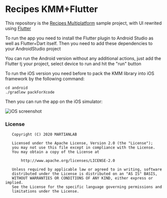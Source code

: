 Recipes KMM+Flutter
=====================

This repository is the [Recipes Multiplatform](https://github.com/topinambur/recipes_multiplatform) sample project, with UI rewrited using [Flutter](https://flutter.dev)

To run the app you need to install the Flutter plugin to Android Studio as well as Flutter+Dart itself. Then you need to add these dependencies to your AndroidStudio project

You can run the Android version without any additional actions, just add the Flutter tj your project, select device to run and hit the "run" button

To run the iOS version you need before to pack the KMM library into iOS framework by the following command:
```
cd android
./gradlew packForXcode
```

Then you can run the app on the iOS simulator:


![iOS screenshot](https://user-images.githubusercontent.com/2521164/133771621-1a94cb2f-b60d-4ce0-ad5b-0452dacd952a.png)


### License
```
   Copyright (C) 2020 MARTIANLAB

   Licensed under the Apache License, Version 2.0 (the "License");
   you may not use this file except in compliance with the License.
   You may obtain a copy of the License at

       http://www.apache.org/licenses/LICENSE-2.0

   Unless required by applicable law or agreed to in writing, software
   distributed under the License is distributed on an "AS IS" BASIS,
   WITHOUT WARRANTIES OR CONDITIONS OF ANY KIND, either express or implied.
   See the License for the specific language governing permissions and
   limitations under the License.
```
